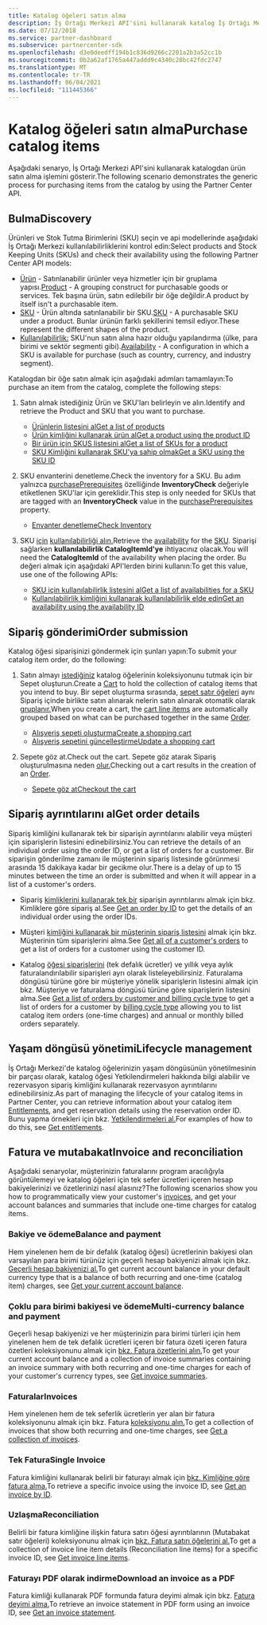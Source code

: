```yaml
---
title: Katalog öğeleri satın alma
description: İş Ortağı Merkezi API'sini kullanarak katalog İş Ortağı Merkezi satın alma.
ms.date: 07/12/2018
ms.service: partner-dashboard
ms.subservice: partnercenter-sdk
ms.openlocfilehash: d3e0deedff194b1c836d9266c2201a2b3a52cc1b
ms.sourcegitcommit: 0b2a62af1765a447addd9c4340c28bc42fdc2747
ms.translationtype: MT
ms.contentlocale: tr-TR
ms.lasthandoff: 06/04/2021
ms.locfileid: "111445366"
---
```

# <a name="purchase-catalog-items"></a><span data-ttu-id="27ea3-103">Katalog öğeleri satın alma</span><span class="sxs-lookup"><span data-stu-id="27ea3-103">Purchase catalog items</span></span>

<span data-ttu-id="27ea3-104">Aşağıdaki senaryo, İş Ortağı Merkezi API'sini kullanarak katalogdan ürün satın alma işlemini gösterir.</span><span class="sxs-lookup"><span data-stu-id="27ea3-104">The following scenario demonstrates the generic process for purchasing items from the catalog by using the Partner Center API.</span></span>

## <a name="discovery"></a><span data-ttu-id="27ea3-105">Bulma</span><span class="sxs-lookup"><span data-stu-id="27ea3-105">Discovery</span></span>

<span data-ttu-id="27ea3-106">Ürünleri ve Stok Tutma Birimlerini (SKU) seçin ve api modellerinde aşağıdaki İş Ortağı Merkezi kullanılabilirliklerini kontrol edin:</span><span class="sxs-lookup"><span data-stu-id="27ea3-106">Select products and Stock Keeping Units (SKUs) and check their availability using the following Partner Center API models:</span></span>

- <span data-ttu-id="27ea3-107">[Ürün](product-resources.md#product) - Satınlanabilir ürünler veya hizmetler için bir gruplama yapısı.</span><span class="sxs-lookup"><span data-stu-id="27ea3-107">[Product](product-resources.md#product) - A grouping construct for purchasable goods or services.</span></span> <span data-ttu-id="27ea3-108">Tek başına ürün, satın edilebilir bir öğe değildir.</span><span class="sxs-lookup"><span data-stu-id="27ea3-108">A product by itself isn't a purchasable item.</span></span>
- <span data-ttu-id="27ea3-109">[SKU](product-resources.md#sku) - Ürün altında satınlanabilir bir SKU.</span><span class="sxs-lookup"><span data-stu-id="27ea3-109">[SKU](product-resources.md#sku) - A purchasable SKU under a product.</span></span> <span data-ttu-id="27ea3-110">Bunlar ürünün farklı şekillerini temsil ediyor.</span><span class="sxs-lookup"><span data-stu-id="27ea3-110">These represent the different shapes of the product.</span></span>
- <span data-ttu-id="27ea3-111">[Kullanılabilirlik:](product-resources.md#availability) SKU'nun satın alına hazır olduğu yapılandırma (ülke, para birimi ve sektör segmenti gibi).</span><span class="sxs-lookup"><span data-stu-id="27ea3-111">[Availability](product-resources.md#availability) - A configuration in which a SKU is available for purchase (such as country, currency, and industry segment).</span></span>

<span data-ttu-id="27ea3-112">Katalogdan bir öğe satın almak için aşağıdaki adımları tamamlayın:</span><span class="sxs-lookup"><span data-stu-id="27ea3-112">To purchase an item from the catalog, complete the following steps:</span></span>

1. <span data-ttu-id="27ea3-113">Satın almak istediğiniz Ürün ve SKU'ları belirleyin ve alın.</span><span class="sxs-lookup"><span data-stu-id="27ea3-113">Identify and retrieve the Product and SKU that you want to purchase.</span></span>

   - [<span data-ttu-id="27ea3-114">Ürünlerin listesini al</span><span class="sxs-lookup"><span data-stu-id="27ea3-114">Get a list of products</span></span>](get-a-list-of-products.md)
   - [<span data-ttu-id="27ea3-115">Ürün kimliğini kullanarak ürün al</span><span class="sxs-lookup"><span data-stu-id="27ea3-115">Get a product using the product ID</span></span>](get-a-product-by-id.md)
   - [<span data-ttu-id="27ea3-116">Bir ürün için SKUS listesini al</span><span class="sxs-lookup"><span data-stu-id="27ea3-116">Get a list of SKUs for a product</span></span>](get-a-list-of-skus-for-a-product.md)
   - [<span data-ttu-id="27ea3-117">SKU Kimliğini kullanarak SKU'ya sahip olmak</span><span class="sxs-lookup"><span data-stu-id="27ea3-117">Get a SKU using the SKU ID</span></span>](get-a-sku-by-id.md)

2. <span data-ttu-id="27ea3-118">SKU envanterini denetleme.</span><span class="sxs-lookup"><span data-stu-id="27ea3-118">Check the inventory for a SKU.</span></span> <span data-ttu-id="27ea3-119">Bu adım yalnızca [purchasePrerequisites](product-resources.md#sku) özelliğinde **InventoryCheck** değeriyle etiketlenen SKU'lar için gereklidir.</span><span class="sxs-lookup"><span data-stu-id="27ea3-119">This step is only needed for SKUs that are tagged with an **InventoryCheck** value in the [purchasePrerequisites](product-resources.md#sku) property.</span></span>

   - [<span data-ttu-id="27ea3-120">Envanter denetleme</span><span class="sxs-lookup"><span data-stu-id="27ea3-120">Check Inventory</span></span>](check-inventory.md)

3. <span data-ttu-id="27ea3-121">SKU [için](product-resources.md#availability) [kullanılabilirliği alın.](product-resources.md#sku)</span><span class="sxs-lookup"><span data-stu-id="27ea3-121">Retrieve the [availability](product-resources.md#availability) for the [SKU](product-resources.md#sku).</span></span> <span data-ttu-id="27ea3-122">Siparişi sağlarken **kullanılabilirlik CatalogItemId'ye** ihtiyacınız olacak.</span><span class="sxs-lookup"><span data-stu-id="27ea3-122">You will need the **CatalogItemId** of the availability when placing the order.</span></span> <span data-ttu-id="27ea3-123">Bu değeri almak için aşağıdaki API'lerden birini kullanın:</span><span class="sxs-lookup"><span data-stu-id="27ea3-123">To get this value, use one of the following APIs:</span></span>

   - [<span data-ttu-id="27ea3-124">SKU için kullanılabilirlik listesini al</span><span class="sxs-lookup"><span data-stu-id="27ea3-124">Get a list of availabilities for a SKU</span></span>](get-a-list-of-availabilities-for-a-sku.md)
   - [<span data-ttu-id="27ea3-125">Kullanılabilirlik kimliğini kullanarak kullanılabilirlik elde edin</span><span class="sxs-lookup"><span data-stu-id="27ea3-125">Get an availability using the availability ID</span></span>](get-an-availability-by-id.md)

## <a name="order-submission"></a><span data-ttu-id="27ea3-126">Sipariş gönderimi</span><span class="sxs-lookup"><span data-stu-id="27ea3-126">Order submission</span></span>

<span data-ttu-id="27ea3-127">Katalog öğesi siparişinizi göndermek için şunları yapın:</span><span class="sxs-lookup"><span data-stu-id="27ea3-127">To submit your catalog item order, do the following:</span></span>

1. <span data-ttu-id="27ea3-128">Satın almayı [istediğiniz](cart-resources.md) katalog öğelerinin koleksiyonunu tutmak için bir Sepet oluşturun.</span><span class="sxs-lookup"><span data-stu-id="27ea3-128">Create a [Cart](cart-resources.md) to hold the collection of catalog items that you intend to buy.</span></span> <span data-ttu-id="27ea3-129">Bir sepet oluşturma sırasında, [sepet satır öğeleri](cart-resources.md#cartlineitem) aynı Sipariş içinde birlikte satın alınarak nelerin satın alınarak otomatik olarak [gruplanır.](order-resources.md)</span><span class="sxs-lookup"><span data-stu-id="27ea3-129">When you create a cart, the [cart line items](cart-resources.md#cartlineitem) are automatically grouped based on what can be purchased together in the same [Order](order-resources.md).</span></span>

   - [<span data-ttu-id="27ea3-130">Alışveriş sepeti oluşturma</span><span class="sxs-lookup"><span data-stu-id="27ea3-130">Create a shopping cart</span></span>](create-a-cart.md)
   - [<span data-ttu-id="27ea3-131">Alışveriş sepetini güncelleştirme</span><span class="sxs-lookup"><span data-stu-id="27ea3-131">Update a shopping cart</span></span>](update-a-cart.md)

2. <span data-ttu-id="27ea3-132">Sepete göz at.</span><span class="sxs-lookup"><span data-stu-id="27ea3-132">Check out the cart.</span></span> <span data-ttu-id="27ea3-133">Sepete göz atarak Sipariş oluşturulmasına neden [olur.](order-resources.md)</span><span class="sxs-lookup"><span data-stu-id="27ea3-133">Checking out a cart results in the creation of an [Order](order-resources.md).</span></span>

   - [<span data-ttu-id="27ea3-134">Sepete göz at</span><span class="sxs-lookup"><span data-stu-id="27ea3-134">Checkout the cart</span></span>](checkout-a-cart.md)

## <a name="get-order-details"></a><span data-ttu-id="27ea3-135">Sipariş ayrıntılarını al</span><span class="sxs-lookup"><span data-stu-id="27ea3-135">Get order details</span></span>

<span data-ttu-id="27ea3-136">Sipariş kimliğini kullanarak tek bir siparişin ayrıntılarını alabilir veya müşteri için siparişlerin listesini edinebilirsiniz.</span><span class="sxs-lookup"><span data-stu-id="27ea3-136">You can retrieve the details of an individual order using the order ID, or get a list of orders for a customer.</span></span> <span data-ttu-id="27ea3-137">Bir siparişin gönderilme zamanı ile müşterinin sipariş listesinde görünmesi arasında 15 dakikaya kadar bir gecikme olur.</span><span class="sxs-lookup"><span data-stu-id="27ea3-137">There is a delay of up to 15 minutes between the time an order is submitted and when it will appear in a list of a customer's orders.</span></span>

- <span data-ttu-id="27ea3-138">Sipariş [kimliklerini kullanarak tek bir](get-an-order-by-id.md) siparişin ayrıntılarını almak için bkz. Kimliklere göre sipariş al.</span><span class="sxs-lookup"><span data-stu-id="27ea3-138">See [Get an order by ID](get-an-order-by-id.md) to get the details of an individual order using the order IDs.</span></span>

- <span data-ttu-id="27ea3-139">Müşteri [kimliğini kullanarak bir müşterinin sipariş listesini](get-all-of-a-customer-s-orders.md) almak için bkz. Müşterinin tüm siparişlerini alma.</span><span class="sxs-lookup"><span data-stu-id="27ea3-139">See [Get all of a customer's orders](get-all-of-a-customer-s-orders.md) to get a list of orders for a customer using the customer ID.</span></span>

- <span data-ttu-id="27ea3-140">Katalog [öğesi siparişlerini](get-a-list-of-orders-by-customer-and-billing-cycle-type.md) (tek defalık ücretler) ve yıllık veya [](product-resources.md#billingcycletype) aylık faturalandırılabilir siparişleri ayrı olarak listeleyebilirsiniz. Faturalama döngüsü türüne göre bir müşteriye yönelik siparişlerin listesini almak için bkz. Müşteriye ve faturalama döngüsü türüne göre siparişlerin listesini alma.</span><span class="sxs-lookup"><span data-stu-id="27ea3-140">See [Get a list of orders by customer and billing cycle type](get-a-list-of-orders-by-customer-and-billing-cycle-type.md) to get a list of orders for a customer by [billing cycle type](product-resources.md#billingcycletype) allowing you to list catalog item orders (one-time charges) and annual or monthly billed orders separately.</span></span>

## <a name="lifecycle-management"></a><span data-ttu-id="27ea3-141">Yaşam döngüsü yönetimi</span><span class="sxs-lookup"><span data-stu-id="27ea3-141">Lifecycle management</span></span>

<span data-ttu-id="27ea3-142">İş Ortağı Merkezi'de katalog öğelerinizin yaşam döngüsünün yönetilmesinin bir parçası olarak, katalog [](entitlement-resources.md)öğesi Yetkilendirmeleri hakkında bilgi alabilir ve rezervasyon sipariş kimliğini kullanarak rezervasyon ayrıntılarını edinebilirsiniz.</span><span class="sxs-lookup"><span data-stu-id="27ea3-142">As part of managing the lifecycle of your catalog items in Partner Center, you can retrieve information about your catalog item [Entitlements](entitlement-resources.md), and get reservation details using the reservation order ID.</span></span> <span data-ttu-id="27ea3-143">Bunu yapma örnekleri için bkz. [Yetkilendirmeleri al.](get-a-collection-of-entitlements.md)</span><span class="sxs-lookup"><span data-stu-id="27ea3-143">For examples of how to do this, see [Get entitlements](get-a-collection-of-entitlements.md).</span></span>   

## <a name="invoice-and-reconciliation"></a><span data-ttu-id="27ea3-144">Fatura ve mutabakat</span><span class="sxs-lookup"><span data-stu-id="27ea3-144">Invoice and reconciliation</span></span>

<span data-ttu-id="27ea3-145">Aşağıdaki senaryolar, müşterinizin faturalarını program aracılığıyla [](invoice-resources.md)görüntülemeyi ve katalog öğeleri için tek sefer ücretleri içeren hesap bakiyelerinizi ve özetlerinizi nasıl alasınız?</span><span class="sxs-lookup"><span data-stu-id="27ea3-145">The following scenarios show you how to programmatically view your customer's [invoices](invoice-resources.md), and get your account balances and summaries that include one-time charges for catalog items.</span></span>

### <a name="balance-and-payment"></a><span data-ttu-id="27ea3-146">Bakiye ve ödeme</span><span class="sxs-lookup"><span data-stu-id="27ea3-146">Balance and payment</span></span>

<span data-ttu-id="27ea3-147">Hem yinelenen hem de bir defalık (katalog öğesi) ücretlerinin bakiyesi olan varsayılan para birimi türünüz için geçerli hesap bakiyenizi almak için bkz. [Geçerli hesap bakiyenizi al.](get-the-reseller-s-current-account-balance.md)</span><span class="sxs-lookup"><span data-stu-id="27ea3-147">To get current account balance in your default currency type that is a balance of both recurring and one-time (catalog item) charges, see [Get your current account balance](get-the-reseller-s-current-account-balance.md).</span></span>

### <a name="multi-currency-balance-and-payment"></a><span data-ttu-id="27ea3-148">Çoklu para birimi bakiyesi ve ödeme</span><span class="sxs-lookup"><span data-stu-id="27ea3-148">Multi-currency balance and payment</span></span>

<span data-ttu-id="27ea3-149">Geçerli hesap bakiyenizi ve her müşterinizin para birimi türleri için hem yinelenen hem de tek defalık ücretleri içeren bir fatura özeti içeren fatura özetleri koleksiyonunu almak için [bkz. Fatura özetlerini alın.](get-invoice-summaries.md)</span><span class="sxs-lookup"><span data-stu-id="27ea3-149">To get your current account balance and a collection of invoice summaries containing an invoice summary with both recurring and one-time charges for each of your customer's currency types, see [Get invoice summaries](get-invoice-summaries.md).</span></span>

### <a name="invoices"></a><span data-ttu-id="27ea3-150">Faturalar</span><span class="sxs-lookup"><span data-stu-id="27ea3-150">Invoices</span></span>

<span data-ttu-id="27ea3-151">Hem yinelenen hem de tek seferlik ücretlerin yer alan bir fatura koleksiyonunu almak için bkz. Fatura [koleksiyonu alın.](get-a-collection-of-invoices.md)</span><span class="sxs-lookup"><span data-stu-id="27ea3-151">To get a collection of invoices that show both recurring and one-time charges, see [Get a collection of invoices](get-a-collection-of-invoices.md).</span></span> 

### <a name="single-invoice"></a><span data-ttu-id="27ea3-152">Tek Fatura</span><span class="sxs-lookup"><span data-stu-id="27ea3-152">Single Invoice</span></span>

<span data-ttu-id="27ea3-153">Fatura kimliğini kullanarak belirli bir faturayı almak için [bkz. Kimliğine göre fatura alma.](get-invoice-by-id.md)</span><span class="sxs-lookup"><span data-stu-id="27ea3-153">To retrieve a specific invoice using the invoice ID, see [Get an invoice by ID](get-invoice-by-id.md).</span></span>  

### <a name="reconciliation"></a><span data-ttu-id="27ea3-154">Uzlaşma</span><span class="sxs-lookup"><span data-stu-id="27ea3-154">Reconciliation</span></span>

<span data-ttu-id="27ea3-155">Belirli bir fatura kimliğine ilişkin fatura satırı öğesi ayrıntılarının (Mutabakat satır öğeleri) koleksiyonunu almak için [bkz. Fatura satırı öğelerini al.](get-invoiceline-items.md)</span><span class="sxs-lookup"><span data-stu-id="27ea3-155">To get a collection of invoice line item details (Reconciliation line items) for a specific invoice ID, see [Get invoice line items](get-invoiceline-items.md).</span></span>  

### <a name="download-an-invoice-as-a-pdf"></a><span data-ttu-id="27ea3-156">Faturayı PDF olarak indirme</span><span class="sxs-lookup"><span data-stu-id="27ea3-156">Download an invoice as a PDF</span></span>

<span data-ttu-id="27ea3-157">Fatura kimliği kullanarak PDF formunda fatura deyimi almak için bkz. [Fatura deyimi alma.](get-invoice-statement.md)</span><span class="sxs-lookup"><span data-stu-id="27ea3-157">To retrieve an invoice statement in PDF form using an invoice ID, see [Get an invoice statement](get-invoice-statement.md).</span></span>
